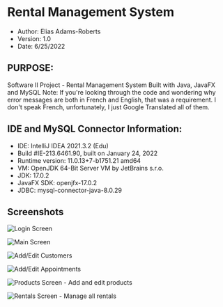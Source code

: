 # Rental Management System
- Author: Elias Adams-Roberts
- Version: 1.0
- Date: 6/25/2022

## PURPOSE:
Software II Project - Rental Management System
Built with Java, JavaFX and MySQL
Note: If you're looking through the code and wondering why error messages are both in French and English, that was a requirement. I don't speak French, unfortunately, I just Google Translated all of them.

## IDE and MySQL Connector Information:
- IDE: IntelliJ IDEA 2021.3.2 (Edu)
- Build #IE-213.6461.90, built on January 24, 2022
- Runtime version: 11.0.13+7-b1751.21 amd64
- VM: OpenJDK 64-Bit Server VM by JetBrains s.r.o.
- JDK: 17.0.2
- JavaFX SDK: openjfx-17.0.2
- JDBC: mysql-connector-java-8.0.29

## Screenshots
![Login Screen](https://github.com/erobertsdev/c195-eadamsr/blob/master/screenshots/rms-login.png)

![Main Screen](https://github.com/erobertsdev/c195-eadamsr/blob/master/screenshots/rms-main-screen.png)

![Add/Edit Customers](https://github.com/erobertsdev/c195-eadamsr/blob/master/screenshots/rms-edit-customer.png)

![Add/Edit Appointments](https://github.com/erobertsdev/c195-eadamsr/blob/master/screenshots/rms-edit-appointment.png)

![Products Screen - Add and edit products](https://github.com/erobertsdev/c195-eadamsr/blob/master/screenshots/rms-products-screen.png)

![Rentals Screen - Manage all rentals](https://github.com/erobertsdev/c195-eadamsr/blob/master/screenshots/rms-rentals.png)



